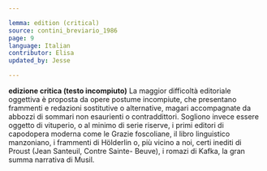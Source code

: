 ```yaml
---

lemma: edition (critical)
source: contini_breviario_1986
page: 9
language: Italian
contributor: Elisa
updated_by: Jesse

---
```


**edizione critica (testo incompiuto)** La maggior difficoltà editoriale oggettiva è proposta da opere postume incompiute, che presentano frammenti e redazioni sostitutive o alternative, magari accompagnate da abbozzi di sommari non esaurienti o contraddittori. Sogliono invece essere oggetto di vituperio, o al minimo di serie riserve, i primi editori di capodopera moderna come le Grazie foscoliane, il libro linguistico manzoniano, i frammenti di Hölderlin o, più vicino a noi, certi inediti di Proust (Jean Santeuil, Contre Sainte- Beuve), i romazi di Kafka, la gran summa narrativa di Musil.
